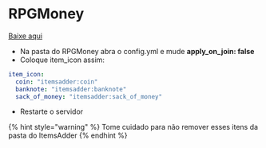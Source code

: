 # RPGMoney

[Baixe aqui](https://www.spigotmc.org/resources/%E2%9C%85must-have%E2%9C%85-rpgmoney-money-with-custom-texture-no-mods.25392/)

* Na pasta do RPGMoney abra o config.yml e mude **apply\_on\_join: false**
* Coloque item\_icon assim:

```yaml
item_icon:
  coin: "itemsadder:coin"
  banknote: "itemsadder:banknote"
  sack_of_money: "itemsadder:sack_of_money"
```

* Restarte o servidor

{% hint style="warning" %}
Tome cuidado para não remover esses itens da pasta do ItemsAdder
{% endhint %}

